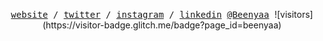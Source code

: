 <p align="center">
  <samp>
    <a target="_blank" href="https://bence.codes">website</a> /
    <a target="_blank" href="https://twitter.com/bencetxt">twitter</a> /
    <a target="_blank" href="https://instagram.com/bence.jpeg">instagram</a> /
    <a target="_blank" href="https://www.linkedin.com/in/bencepdf/">linkedin</a>
    <a target="_blank" href="https://github.com/Beenyaa">@Beenyaa</a>
  </samp>
  ![visitors](https://visitor-badge.glitch.me/badge?page_id=beenyaa)
</p>



<!---
nc-begad/nc-begad is a ✨ special ✨ repository because its `README.md` (this file) appears on your GitHub profile.
You can click the Preview link to take a look at your changes.
--->
